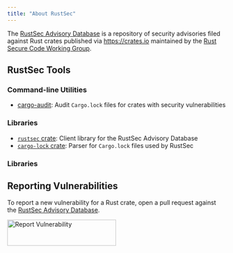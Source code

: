 ```yaml
---
title: "About RustSec"
---
```


The [RustSec Advisory Database] is a repository of security advisories filed
against Rust crates published via <https://crates.io> maintained by the
[Rust Secure Code Working Group].

[gitter-image]: https://badges.gitter.im/badge.svg
[gitter-link]: https://gitter.im/RustSec/Lobby

## RustSec Tools

### Command-line Utilities

- [cargo-audit]: Audit `Cargo.lock` files for crates with security vulnerabilities

### Libraries

- [`rustsec` crate]: Client library for the RustSec Advisory Database
- [`cargo-lock` crate]: Parser for `Cargo.lock` files used by RustSec

### Libraries

## Reporting Vulnerabilities

To report a new vulnerability for a Rust crate, open a pull request
against the [RustSec Advisory Database].

<a href="https://github.com/RustSec/advisory-db/blob/master/CONTRIBUTING.md">
  <img alt="Report Vulnerability" width="250px" height="60px" src="https://rustsec.org/assets/img/report-vuln-button.svg">
</a>

[RustSec Advisory Database]: https://github.com/RustSec/advisory-db
[Rust Secure Code Working Group]: https://github.com/rust-secure-code/wg
[cargo-audit]: https://github.com/RustSec/cargo-audit
[`rustsec` crate]: https://github.com/RustSec/rustsec-crate
[`cargo-lock` crate]: https://github.com/RustSec/cargo-lock
